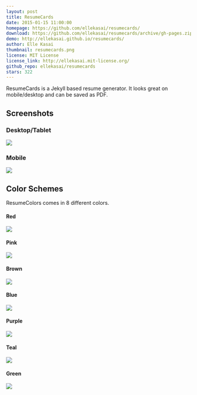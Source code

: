 ```yaml
---
layout: post
title: ResumeCards
date: 2015-01-15 11:00:00
homepage: https://github.com/ellekasai/resumecards/
download: https://github.com/ellekasai/resumecards/archive/gh-pages.zip
demo: http://ellekasai.github.io/resumecards/
author: Elle Kasai
thumbnail: resumecards.png
license: MIT License
license_link: http://ellekasai.mit-license.org/
github_repo: ellekasai/resumecards
stars: 322
---
```


ResumeCards is a Jekyll based resume generator. It looks great on
mobile/desktop and can be saved as PDF.

## Screenshots

### Desktop/Tablet

![](http://cl.ly/image/3O342N0b0y1h/sample_default.png)

### Mobile

![](http://cl.ly/ZKCy/resume_sample_mobile.png)

## Color Schemes

ResumeColors comes in 8 different colors.

#### Red

![](http://cl.ly/image/0Q442g393E0O/sample_red.png)



#### Pink

![](http://cl.ly/image/2r0d3C201Q2y/sample_pink.png)



#### Brown

![](http://cl.ly/image/1A3p0v2n2I2O/sample_brown.png)



#### Blue

![](http://cl.ly/image/102r3e1y010w/sample_blue.png)



#### Purple

![](http://cl.ly/image/130Y2y1X1228/sample_purple.png)



#### Teal

![](http://cl.ly/image/3L042k3L3i2m/sample_teal.png)



#### Green

![](http://cl.ly/image/031u3a070V3f/sample_green.png)
